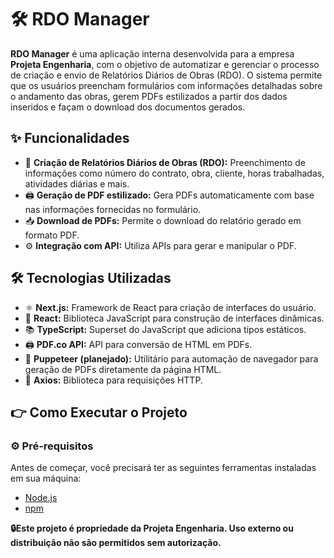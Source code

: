 # 🛠️ RDO Manager

**RDO Manager** é uma aplicação interna desenvolvida para a empresa **Projeta Engenharia**, com o objetivo de automatizar e gerenciar o processo de criação e envio de Relatórios Diários de Obras (RDO). O sistema permite que os usuários preencham formulários com informações detalhadas sobre o andamento das obras, gerem PDFs estilizados a partir dos dados inseridos e façam o download dos documentos gerados.

## ✨ Funcionalidades

- 📄 **Criação de Relatórios Diários de Obras (RDO):** Preenchimento de informações como número do contrato, obra, cliente, horas trabalhadas, atividades diárias e mais.
- 🖨️ **Geração de PDF estilizado:** Gera PDFs automaticamente com base nas informações fornecidas no formulário.
- 📥 **Download de PDFs:** Permite o download do relatório gerado em formato PDF.
- ⚙️ **Integração com API:** Utiliza APIs para gerar e manipular o PDF.

## 🛠️ Tecnologias Utilizadas

- ⚛️ **Next.js:** Framework de React para criação de interfaces do usuário.
- 🚀 **React:** Biblioteca JavaScript para construção de interfaces dinâmicas.
- 📚 **TypeScript:** Superset do JavaScript que adiciona tipos estáticos.
- 🖨️ **PDF.co API:** API para conversão de HTML em PDFs.
- 🤖 **Puppeteer (planejado):** Utilitário para automação de navegador para geração de PDFs diretamente da página HTML.
- 🔗 **Axios:** Biblioteca para requisições HTTP.

## 👉 Como Executar o Projeto

### ⚙️ Pré-requisitos

Antes de começar, você precisará ter as seguintes ferramentas instaladas em sua máquina:

- [Node.js](https://nodejs.org/en/)
- [npm](https://www.npmjs.com/get-npm)

**🔒Este projeto é propriedade da Projeta Engenharia. Uso externo ou distribuição não são permitidos sem autorização.**
